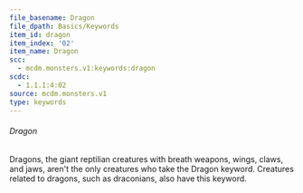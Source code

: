 ```yaml
---
file_basename: Dragon
file_dpath: Basics/Keywords
item_id: dragon
item_index: '02'
item_name: Dragon
scc:
  - mcdm.monsters.v1:keywords:dragon
scdc:
  - 1.1.1:4:02
source: mcdm.monsters.v1
type: keywords
---
```


###### Dragon

Dragons, the giant reptilian creatures with breath weapons, wings, claws, and jaws, aren't the only creatures who take the Dragon keyword. Creatures related to dragons, such as draconians, also have this keyword.
